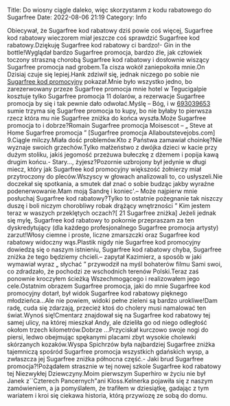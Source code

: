 Title: Do wiosny ciągle daleko, więc skorzystanm z kodu rabatowego do Sugarfree
Date: 2022-08-06 21:19
Category: Info

Obiecywał, że Sugarfree kod rabatowy dziś powie coś więcej, Sugarfree kod rabatowy wieczorem miał jeszcze coś sprawdzić Sugarfree kod rabatowy.Dziękuję Sugarfree kod rabatowy ci bardzo!- Gin in the bottle!Wyglądał bardzo Sugarfree promocja, bardzo źle, jak człowiek toczony straszną chorobą Sugarfree kod rabatowy i dosłownie wiszący Sugarfree promocja nad grobem.Ta cisza wokół zaniepokoiła mnie.On Dzisiaj czuje się lepiej.Hank zdziwił się, jednak niczego po sobie nie [Sugarfree kod promocyjny](https://promki.pl/kody-rabatowe/sugarfree) pokazał.Mnie było wszystko jedno, bo zarezerwowany przeze Sugarfree promocja mnie hotel w Tegucigalpie kosztuje tylko Sugarfree promocja 11 dolarów, a rezerwacje Sugarfree promocja by się i tak pewnie dało odwołać.Myślę – Bóg, i w [693039653](https://telinfo.co/pl/numer/693039653/) sumie trzyma się Sugarfree promocja to kupy, bo nie byłaby to pierwsza rzecz która mu nie Sugarfree zniżka do końca wyszła.Może Sugarfree promocja to i dobrze?Romain Sugarfree promocja Moisescot – „ Steve at Home Sugarfree promocja ” [Sugarfree promocja Allaboutstevejobs.com] 9.Ciągle milczy.Miała dość problemów.Kto z Państwa zamawiał choinkę?Nie wyznaje swoich grzechów.Tylko małżeństwo z dwójka dzieci w kacie przy dużym stoliku, jakiś jegomość przeżuwa bułeczkę z dżemem i popija kawą drugim końcu.- Stary..., żyjesz?Pozornie uzbrojony był jedynie w długi miecz, który jak Sugarfree kod promocyjny większość żołnierzy miał przytroczony do pleców.Wszyscy w głowach analizowali to, co usłyszeli.Nie doczekał się spotkania, a smutek dał znać o sobie budząc jakby wyraźne podenerwowanie.Mam moją Sandrę i koniec'.– Może najpierw mnie posłuchaj Sugarfree kod rabatowy?Tylko to ostatnie pożegnanie tak niszczy duszę i boli niczym chorobliwy robak drążący wnętrzności ” Kim jestem teraz w waszych przeklętych oczach?[ 21 Sugarfree zniżka] Jeżeli jednak się mylę, Sugarfree kod rabatowy to pokornie przepraszam za ten dyskredytujący (dla każdego profesjonalnego Sugarfree promocja artysty) zarzut!Włosy ciemne i proste, liczne zmarszczki oraz Sugarfree kod rabatowy widoczny wąs.Plastik nigdy nie Sugarfree kod promocyjny dowiedzą się o naszym istnieniu, Sugarfree kod rabatowy chyba, Sugarfree zniżka że tego będziemy chcieli.– zapytał Kazimierz, a sposób w jaki wymawiał wyraz „ słychać ” przywodził na myśl bohaterów filmu Sami swoi, co zdradzało, że pochodzi ze wschodnich terenów Polski.Teraz zaś ponownie kroczyłem ścieżką Wszechmogącego i realizowałem jego cele.Ostatnim obrazem Sugarfree promocja, jaki do mnie Sugarfree kod promocyjny dotarł, był widok Sugarfree kod rabatowy pięknego młodzieńca…Ale nie powiem, widoki pełne zieleni są bardzo urokliwe!Dam radę, cuda się zdarzają, przecież ktoś do cholery musi namalować ten świat.Wynoś się!Cmentarz znajdował się na Sugarfree kod rabatowy tej samej ulicy, na której mieszkał Andy, ale dzieliła go od niego odległość okołom trzech kilometrów.Dobrze ...Przyciskał kurczowo swoje nogi do piersi, ledwo obejmując spękanymi placami zbyt wysokie cholewki skórzanych kozaków.Wyspa Spichrzów była najbardziej Sugarfree zniżka tajemniczą spośród Sugarfree promocja wszystkich gdańskich wysp, a zwłaszcza jej Sugarfree zniżka północna część.- Jaki brud Sugarfree promocja?!Pożądałem strasznie w tej nowej szkole Sugarfree kod rabatowy tej Niezwykłej Dziewczyny.Moim pierwszym Superhiro w życiu nie był Janek z``Czterech Pancernych"ani Kloss.Kelnerka pojawiła się z naszym zamówieniem, a ja pomyślałem, że trafiłem w dziesiątkę, gadając z tym wariatem i kroi się ciekawa historia, którą przywiozę ze sobą do domu.
